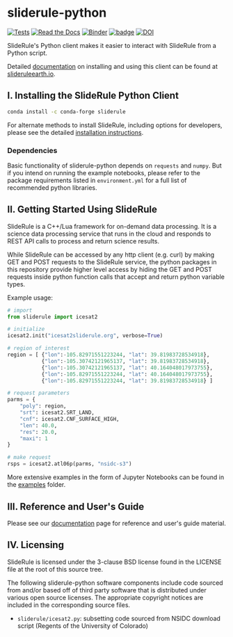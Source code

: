 # sliderule-python
[![Tests](https://github.com/ICESat2-SlideRule/sliderule-python/actions/workflows/test.yml/badge.svg)](https://github.com/ICESat2-SlideRule/sliderule-python/actions/workflows/test.yml)
[![Read the Docs](https://readthedocs.org/projects/sliderule-python/badge/?version=latest)](https://slideruleearth.io/rtd/)
[![Binder](https://mybinder.org/badge_logo.svg)](https://gke.mybinder.org/v2/gh/ICESat2-SlideRule/sliderule-python/main?urlpath=lab)
[![badge](https://img.shields.io/static/v1.svg?logo=Jupyter&label=PangeoBinderAWS&message=us-west-2&color=orange)](https://aws-uswest2-binder.pangeo.io/v2/gh/ICESat2-SlideRule/sliderule-python/main?urlpath=lab)
[![DOI](https://zenodo.org/badge/311384982.svg)](https://zenodo.org/badge/latestdoi/311384982)

SlideRule's Python client makes it easier to interact with SlideRule from a Python script.

Detailed [documentation](https://slideruleearth.io/rtd/) on installing and using this client can be found at [slideruleearth.io](https://slideruleearth.io/).

## I. Installing the SlideRule Python Client

```bash
conda install -c conda-forge sliderule
```

For alternate methods to install SlideRule, including options for developers, please see the detailed [installation instructions](https://slideruleearth.io/rtd/getting_started/Install.html).

### Dependencies

Basic functionality of sliderule-python depends on `requests` and `numpy`.  But if you intend on running the example notebooks, please refer to the package requirements listed in `environment.yml` for a full list of recommended python libraries.

## II. Getting Started Using SlideRule

SlideRule is a C++/Lua framework for on-demand data processing. It is a science data processing service that runs in the cloud and responds to REST API calls to process and return science results.

While SlideRule can be accessed by any http client (e.g. curl) by making GET and POST requests to the SlideRule service, the python packages in this repository provide higher level access by hiding the GET and POST requests inside python function calls that accept and return python variable types.

Example usage:
```python
# import
from sliderule import icesat2

# initialize
icesat2.init("icesat2sliderule.org", verbose=True)

# region of interest
region = [ {"lon":-105.82971551223244, "lat": 39.81983728534918},
           {"lon":-105.30742121965137, "lat": 39.81983728534918},
           {"lon":-105.30742121965137, "lat": 40.164048017973755},
           {"lon":-105.82971551223244, "lat": 40.164048017973755},
           {"lon":-105.82971551223244, "lat": 39.81983728534918} ]

# request parameters
parms = {
    "poly": region,
    "srt": icesat2.SRT_LAND,
    "cnf": icesat2.CNF_SURFACE_HIGH,
    "len": 40.0,
    "res": 20.0,
    "maxi": 1
}

# make request
rsps = icesat2.atl06p(parms, "nsidc-s3")
```

More extensive examples in the form of Jupyter Notebooks can be found in the [examples](examples/) folder.

## III. Reference and User's Guide

Please see our [documentation](https://slideruleearth.io/rtd/) page for reference and user's guide material.

## IV. Licensing

SlideRule is licensed under the 3-clause BSD license found in the LICENSE file at the root of this source tree.

The following sliderule-python software components include code sourced from and/or based off of third party software
that is distributed under various open source licenses. The appropriate copyright notices are included in the
corresponding source files.
* `sliderule/icesat2.py`: subsetting code sourced from NSIDC download script (Regents of the University of Colorado)
